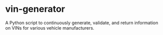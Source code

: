 # vin-generator
A Python script to continuously generate, validate, and return information on VINs for various vehicle manufacturers.
